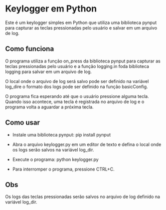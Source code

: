 # Keylogger em Python
Este é um keylogger simples em Python que utiliza uma biblioteca pynput para capturar as teclas pressionadas pelo usuário e salvar em um arquivo de log.

## Como funciona
O programa utiliza a função on_press da biblioteca pynput para capturar as teclas pressionadas pelo usuário e a função logging.in foda biblioteca logging para salvar em um arquivo de log.

O local onde o arquivo de log será salvo pode ser definido na variável log_dire o formato dos logs pode ser definido na função basicConfig.

O programa fica esperando até que o usuário pressione alguma tecla. Quando isso acontece, uma tecla é registrada no arquivo de log e o programa volta a aguardar a próxima tecla.

## Como usar

- Instale uma biblioteca pynput:
pip install pynput

- Abra o arquivo keylogger.py em um editor de texto e defina o local onde os logs serão salvos na variável log_dir.

- Execute o programa:
python keylogger.py

- Para interromper o programa, pressione CTRL+C.

## Obs
Os logs das teclas pressionadas serão salvos no arquivo de log definido na variável log_dir.
